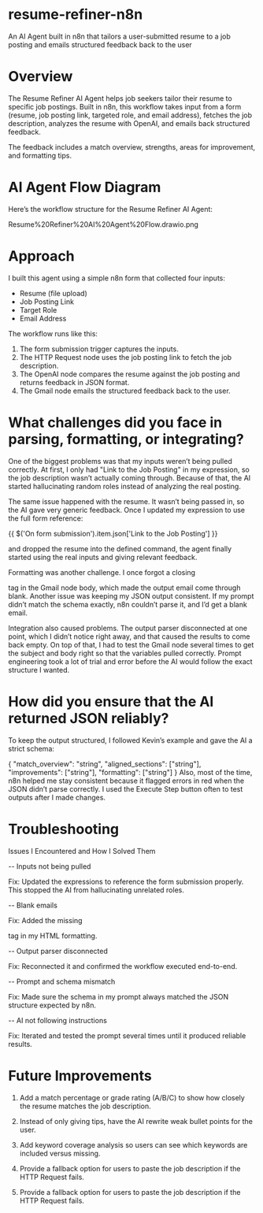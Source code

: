 # resume-refiner-n8n
An AI Agent built in n8n that tailors a user-submitted resume to a job posting and emails structured feedback back to the user


# Overview
The Resume Refiner AI Agent helps job seekers tailor their resume to specific job postings. Built in n8n, this workflow takes input from a form (resume, job posting link, targeted role, and email address), fetches the job description, analyzes the resume with OpenAI, and emails back structured feedback.  

The feedback includes a match overview, strengths, areas for improvement, and formatting tips.

# AI Agent Flow Diagram

Here’s the workflow structure for the Resume Refiner AI Agent:

Resume%20Refiner%20AI%20Agent%20Flow.drawio.png


# Approach
I built this agent using a simple n8n form that collected four inputs:
- Resume (file upload)  
- Job Posting Link  
- Target Role  
- Email Address  

The workflow runs like this:
1. The form submission trigger captures the inputs.  
2. The HTTP Request node uses the job posting link to fetch the job description.  
3. The OpenAI node compares the resume against the job posting and returns feedback in JSON format.  
4. The Gmail node emails the structured feedback back to the user.

# What challenges did you face in parsing, formatting, or integrating?

One of the biggest problems was that my inputs weren’t being pulled correctly. At first, I only had "Link to the Job Posting" in my expression, so the job description wasn’t actually coming through. Because of that, the AI started hallucinating random roles instead of analyzing the real posting.  

The same issue happened with the resume. It wasn’t being passed in, so the AI gave very generic feedback. Once I updated my expression to use the full form reference:  

{{ $('On form submission').item.json['Link to the Job Posting'] }}

and dropped the resume into the defined command, the agent finally started using the real inputs and giving relevant feedback.

Formatting was another challenge. I once forgot a closing </p> tag in the Gmail node body, which made the output email come through blank. Another issue was keeping my JSON output consistent. If my prompt didn’t match the schema exactly, n8n couldn’t parse it, and I’d get a blank email.

Integration also caused problems. The output parser disconnected at one point, which I didn’t notice right away, and that caused the results to come back empty. On top of that, I had to test the Gmail node several times to get the subject and body right so that the variables pulled correctly. Prompt engineering took a lot of trial and error before the AI would follow the exact structure I wanted.


# How did you ensure that the AI returned JSON reliably?



To keep the output structured, I followed Kevin’s example and gave the AI a strict schema:

{
  "match_overview": "string",
  "aligned_sections": ["string"],
  "improvements": ["string"],
  "formatting": ["string"]
}
Also, most of the time, n8n helped me stay consistent because it flagged errors in red when the JSON didn’t parse correctly. I used the Execute Step button often to test outputs after I made changes.

# Troubleshooting

Issues I Encountered and How I Solved Them

-- Inputs not being pulled

Fix: Updated the expressions to reference the form submission properly. This stopped the AI from hallucinating unrelated roles.

-- Blank emails

Fix: Added the missing </p> tag in my HTML formatting.

-- Output parser disconnected

Fix: Reconnected it and confirmed the workflow executed end-to-end.

-- Prompt and schema mismatch

Fix: Made sure the schema in my prompt always matched the JSON structure expected by n8n.

-- AI not following instructions

Fix: Iterated and tested the prompt several times until it produced reliable results.


 # Future Improvements

1. Add a match percentage or grade rating (A/B/C) to show how closely the resume matches the job description.

2. Instead of only giving tips, have the AI rewrite weak bullet points for the user.

3. Add keyword coverage analysis so users can see which keywords are included versus missing.

4. Provide a fallback option for users to paste the job description if the HTTP Request fails.

6. Provide a fallback option for users to paste the job description if the HTTP Request fails.
